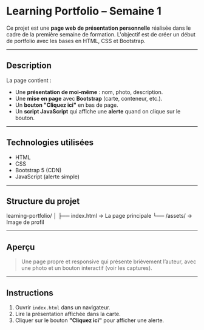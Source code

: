 #  Learning Portfolio – Semaine 1

Ce projet est une **page web de présentation personnelle** réalisée dans le cadre de la première semaine de formation. L'objectif est de créer un début de portfolio avec les bases en HTML, CSS et Bootstrap.

---

##  Description

La page contient :

- Une **présentation de moi-même** : nom, photo, description.
- Une **mise en page** avec **Bootstrap** (carte, conteneur, etc.).
- Un **bouton "Cliquez ici"** en bas de page.
- Un **script JavaScript** qui affiche une **alerte** quand on clique sur le bouton.

---

##  Technologies utilisées

- HTML
- CSS
- Bootstrap 5 (CDN)
- JavaScript (alerte simple)

---

## Structure du projet

learning-portfolio/
│
├── index.html → La page principale
└── /assets/ → Image de profil 


---

## Aperçu

> Une page propre et responsive qui présente brièvement l’auteur, avec une photo et un bouton interactif (voir les captures).

---

## Instructions

1. Ouvrir `index.html` dans un navigateur.
2. Lire la présentation affichée dans la carte.
3. Cliquer sur le bouton **"Cliquez ici"** pour afficher une alerte.

